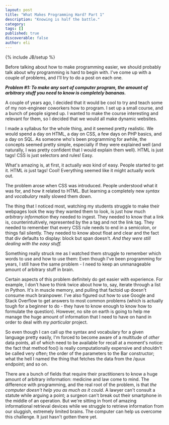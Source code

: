 ```yaml
---
layout: post
title: "What Makes Programming Hard? Part 1"
description: "Knowing is half the battle."
category: 
tags: []
published: true
discoverable: false
author: eli
---
```

{% include JB/setup %}

Before talking about how to make programming easier, we should probably talk about why programming is hard to begin with. I've come up with a couple of problems, and I'll try to do a post on each one.

***Problem #1: To make any sort of computer program, the amount of arbitrary stuff you need to know is completely bananas.***

A couple of years ago, I decided that it would be cool to try and teach some of my non-engineer coworkers how to program. I set up a small course, and a bunch of people signed up. I wanted to make the course interesting and relevant for them, so I decided that we would all make dynamic websites.

I made a syllabus for the whole thing, and it seemed pretty realistic. We would spend a day on HTML, a day on CSS, a few days on PHP basics, and a day on SQL. As someone who's been programming for awhile, the concepts seemed pretty simple, especially if they were explained well (and naturally, I was pretty confident that I would explain them well). HTML is just tags! CSS is just selectors and rules! Easy. 

What's amazing is, at first, it actually *was* kind of easy. People started to get it. HTML *is* just tags! Cool! Everything seemed like it might actually work out.

The problem arose when CSS was introduced. People understood what it was for, and how it related to HTML. But learning a completely new  *syntax* and *vocabulary* really slowed them down.

The thing that I noticed most, watching my students struggle to make their webpages look the way they wanted them to look, is just how much *arbitrary information* they needed to ingest. They needed to know that a link is, counterintuitively, represented by the <span class="mono">a</span> tag and not the <span class="mono">link</span> tag. They needed to remember that every CSS rule needs to end in a semicolon, or things fail silently. They needed to know about <span class="mono">float</span> and <span class="mono">clear</span> and the fact that <span class="mono">div</span> defaults to <span class="mono">display: block</span> but <span class="mono">span</span> doesn't. *And they were still dealing with the easy stuff.*

Something really struck me as I watched them struggle to remember which words to use and how to use them: Even though I've been programming for years, I still have the same problem - I need to keep an unmanageable amount of arbitrary stuff in brain.

Certain aspects of this problem definitely do get easier with experience. For example, I don't have to think twice about how to, say, iterate through a list in Python. It's in muscle memory, and pulling that factoid up doesn't consume much brainpower. I've also figured out how to use Google and Stack Overflow to get answers to most common problems (which is actually tough for a beginner to do - they have to know enough to know how to formulate the question). However, no site on earth is going to help me manage the huge amount of information that I need to have on hand in order to deal with *my particular* project.

So even though I can call up the syntax and vocabulary for a given language pretty easily, I'm forced to become aware of a multitude of *other* data points, all of which need to be available for recall at a moment's notice: the fact that method <span class="mono">foo()</span> is really computationally expensive and shouldn't be called very often; the order of the parameters to the <span class="mono">Bar</span> constructor; what the hell I named the thing that fetches the data from the <span class="mono">/quux</span> endpoint; and so on. 

There are a bunch of fields that require their practitioners to know a huge amount of arbitrary information: medicine and law come to mind. The difference with programming, and the real root of the problem, is that *the computer doesn't help you as much as it could*. A lawyer can't consult a statute while arguing a point; a surgeon can't break out their smartphone in the middle of an operation. But we're sitting in front of amazing informational retrieval devices while we struggle to retrieve information from our sluggish, extremely limited brains. The computer can help us overcome this challenge. It just hasn't gotten there yet.